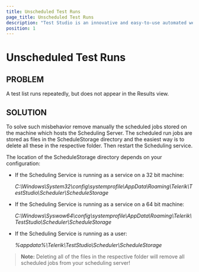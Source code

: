 ```yaml
---
title: Unscheduled Test Runs
page_title: Unscheduled Test Runs
description: "Test Studio is an innovative and easy-to-use automated web, WPF and load testing solution. Test Studio tests support essential technologies like ASP.NET AJAX, Silverlight, PHP and MVC. HTML5, Testing framework, functional testing, performance testing, load testing, exploratory testing, manual testing."
position: 1
---
```

# Unscheduled Test Runs

## PROBLEM

A test list runs repeatedly, but does not appear in the Results view.


## SOLUTION

To solve such misbehavior remove manually the scheduled jobs stored on the machine which hosts the Scheduling Server. The scheduled run jobs are stored as files in the ScheduleStorage directory and the easiest way is to delete all these in the respective folder. Then restart the Scheduling service. 

The location of the ScheduleStorage directory depends on your configuration:

- If the Scheduling Service is running as a service on a 32 bit machine:

    *C:\Windows\System32\config\systemprofile\AppData\Roaming\Telerik\TestStudio\Scheduler\ScheduleStorage*


- If the Scheduling Service is running as a service on a 64 bit machine:

    *C:\Windows\Syswow64\config\systemprofile\AppData\Roaming\Telerik\TestStudio\Scheduler\ScheduleStorage*


- If the Scheduling Service is running as a user:

    *%appdata%\Telerik\TestStudio\Scheduler\ScheduleStorage* 

>**Note:** Deleting all of the files in the respective folder will remove all scheduled jobs from your scheduling server!


